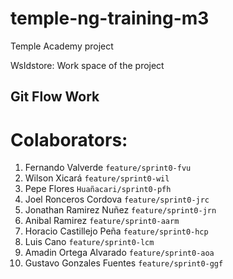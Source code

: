 # temple-ng-training-m3
Temple Academy project

WsIdstore: Work space of the project


## Git Flow Work

# Colaborators:

1. Fernando Valverde `feature/sprint0-fvu`
2. Wilson Xicará `feature/sprint0-wil`
3. Pepe Flores `Huañacari/sprint0-pfh`
4. Joel Ronceros Cordova `feature/sprint0-jrc`
5. Jonathan Ramirez Nuñez `feature/sprint0-jrn`
6. Anibal Ramirez `feature/sprint0-aarm`
7. Horacio Castillejo Peña `feature/sprint0-hcp`
6. Luis Cano `feature/sprint0-lcm`
7. Amadin Ortega Alvarado `feature/sprint0-aoa`
8. Gustavo Gonzales Fuentes `feature/sprint0-ggf`
